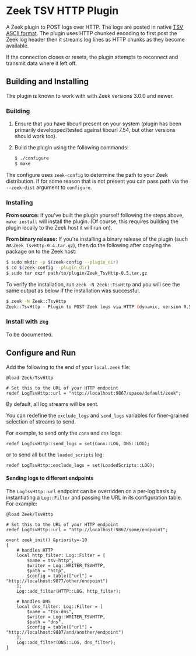 # Zeek TSV HTTP Plugin

A Zeek plugin to POST logs over HTTP. The logs are posted in native
[TSV ASCII format](https://docs.zeek.org/en/stable/scripts/base/frameworks/logging/writers/ascii.zeek.html). The plugin uses HTTP chunked encoding to first post
the Zeek log header then it streams log lines as HTTP chunks as they
become available.

If the connection closes or resets, the plugin attempts to reconnect
and transmit data where it left off.


## Building and Installing

The plugin is known to work with with Zeek versions 3.0.0 and newer.

### Building


1. Ensure that you have libcurl present on your system (plugin has
been primarily developped/tested against libcurl 7.54, but other
versions should work too).

1. Build the plugin using the following commands:

    ```sh
    $ ./configure
    $ make
    ```

The configure uses `zeek-config` to determine the path to your Zeek
distribution. If for some reason that is not present you can pass path
via the `--zeek-dist` argument to `configure`.


### Installing

**From source:** If you've built the plugin yourself following the steps above, `make
install` will install the plugin. (Of course, this requires building
the plugin locally to the Zeek host it will run on).


**From binary release:** If you're installing a binary release of the plugin (such as
`Zeek_TsvHttp-0.4.tar.gz`), then do the following after copying the
package on to the Zeek host:

```sh
$ sudo mkdir -p $(zeek-config --plugin_dir)
$ cd $(zeek-config --plugin_dir)
$ sudo tar oxzf path/to/plugin/Zeek_TsvHttp-0.5.tar.gz
```


To verify the installation, run `zeek -N Zeek::TsvHttp` and you will
see the same output as below if the installation was successful.

```sh
$ zeek -N Zeek::TsvHttp
Zeek::TsvHttp - Plugin to POST Zeek logs via HTTP (dynamic, version 0.5)
```

### Install with `zkg`

To be documented.


## Configure and Run

Add the following to the end of your `local.zeek` file:

```
@load Zeek/TsvHttp

# Set this to the URL of your HTTP endpoint
redef LogTsvHttp::url = "http://localhost:9867/space/default/zeek";
```

By default, all log streams will be sent.

You can redefine the `exclude_logs` and `send_logs` variables
for finer-grained selection of streams to send.

For example, to send only the `conn` and `dns` logs:


```
redef LogTsvHttp::send_logs = set(Conn::LOG, DNS::LOG);
```


or to send all but the `loaded_scripts` log:
```
redef LogTsvHttp::exclude_logs = set(LoadedScripts::LOG);
```

#### Sending logs to different endpoints

The `LogTsvHttp::url` endpoint can be overridden on a per-log basis
by instantiating a `Log::Filter` and passing the URL in its
configuration table. For example:

```
@load Zeek/TsvHttp

# Set this to the URL of your HTTP endpoint
redef LogTsvHttp::url = "http://localhost:9867/some/endpoint";

event zeek_init() &priority=-10
{
    # handles HTTP
    local http_filter: Log::Filter = [
        $name = tsv-http",
        $writer = Log::WRITER_TSVHTTP,
        $path = "http",
        $config = table(["url"] = "http://localhost:9877/other/endpoint")
    ];
    Log::add_filter(HTTP::LOG, http_filter);

    # handles DNS
    local dns_filter: Log::Filter = [
        $name = "tsv-dns",
        $writer = Log::WRITER_TSVHTTP,
        $path = "dns",
        $config = table(["url"] = "http://localhost:9887/and/another/endpoint")
    ];
    Log::add_filter(DNS::LOG, dns_filter);
}
```
